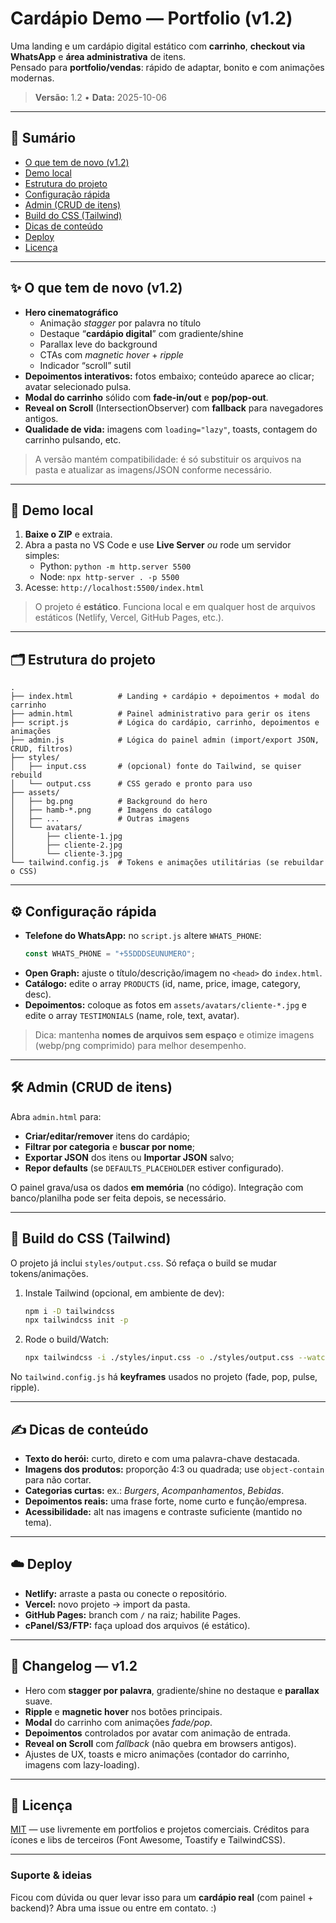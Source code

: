 # Cardápio Demo — Portfolio (v1.2)

Uma landing e um cardápio digital estático com **carrinho**, **checkout via WhatsApp** e **área administrativa** de itens.  
Pensado para **portfolio/vendas**: rápido de adaptar, bonito e com animações modernas.

> **Versão:** 1.2  •  **Data:** 2025-10-06

---

## 🧭 Sumário
- [O que tem de novo (v1.2)](#-o-que-tem-de-novo-v12)
- [Demo local](#-demo-local)
- [Estrutura do projeto](#-estrutura-do-projeto)
- [Configuração rápida](#-configuração-rápida)
- [Admin (CRUD de itens)](#-admin-crud-de-itens)
- [Build do CSS (Tailwind)](#-build-do-css-tailwind)
- [Dicas de conteúdo](#-dicas-de-conteúdo)
- [Deploy](#-deploy)
- [Licença](#-licença)

---

## ✨ O que tem de novo (v1.2)

- **Hero cinematográfico**
  - Animação *stagger* por palavra no título
  - Destaque “**cardápio digital**” com gradiente/shine
  - Parallax leve do background
  - CTAs com *magnetic hover* + *ripple*
  - Indicador “scroll” sutil
- **Depoimentos interativos:** fotos embaixo; conteúdo aparece ao clicar; avatar selecionado pulsa.
- **Modal do carrinho** sólido com **fade-in/out** e **pop/pop-out**.
- **Reveal on Scroll** (IntersectionObserver) com **fallback** para navegadores antigos.
- **Qualidade de vida:** imagens com `loading="lazy"`, toasts, contagem do carrinho pulsando, etc.

> A versão mantém compatibilidade: é só substituir os arquivos na pasta e atualizar as imagens/JSON conforme necessário.

---

## 🚀 Demo local

1. **Baixe o ZIP** e extraia.
2. Abra a pasta no VS Code e use **Live Server** *ou* rode um servidor simples:
   - Python: `python -m http.server 5500`
   - Node: `npx http-server . -p 5500`
3. Acesse: `http://localhost:5500/index.html`

> O projeto é **estático**. Funciona local e em qualquer host de arquivos estáticos (Netlify, Vercel, GitHub Pages, etc.).

---

## 🗂 Estrutura do projeto

```
.
├── index.html          # Landing + cardápio + depoimentos + modal do carrinho
├── admin.html          # Painel administrativo para gerir os itens
├── script.js           # Lógica do cardápio, carrinho, depoimentos e animações
├── admin.js            # Lógica do painel admin (import/export JSON, CRUD, filtros)
├── styles/
│   ├── input.css       # (opcional) fonte do Tailwind, se quiser rebuild
│   └── output.css      # CSS gerado e pronto para uso
├── assets/
│   ├── bg.png          # Background do hero
│   ├── hamb-*.png      # Imagens do catálogo
│   ├── ...             # Outras imagens
│   └── avatars/
│       ├── cliente-1.jpg
│       ├── cliente-2.jpg
│       └── cliente-3.jpg
└── tailwind.config.js  # Tokens e animações utilitárias (se rebuildar o CSS)
```

---

## ⚙️ Configuração rápida

- **Telefone do WhatsApp:** no `script.js` altere `WHATS_PHONE`:
  ```js
  const WHATS_PHONE = "+55DDDSEUNUMERO";
  ```
- **Open Graph:** ajuste o título/descrição/imagem no `<head>` do `index.html`.
- **Catálogo:** edite o array `PRODUCTS` (id, name, price, image, category, desc).
- **Depoimentos:** coloque as fotos em `assets/avatars/cliente-*.jpg` e edite o array `TESTIMONIALS` (name, role, text, avatar).

> Dica: mantenha **nomes de arquivos sem espaço** e otimize imagens (webp/png comprimido) para melhor desempenho.

---

## 🛠 Admin (CRUD de itens)

Abra `admin.html` para:
- **Criar/editar/remover** itens do cardápio;
- **Filtrar por categoria** e **buscar por nome**;
- **Exportar JSON** dos itens ou **Importar JSON** salvo;
- **Repor defaults** (se `DEFAULTS_PLACEHOLDER` estiver configurado).

O painel grava/usa os dados **em memória** (no código). Integração com banco/planilha pode ser feita depois, se necessário.

---

## 🎨 Build do CSS (Tailwind)

O projeto já inclui `styles/output.css`. Só refaça o build se mudar tokens/animações.

1. Instale Tailwind (opcional, em ambiente de dev):
   ```bash
   npm i -D tailwindcss
   npx tailwindcss init -p
   ```
2. Rode o build/Watch:
   ```bash
   npx tailwindcss -i ./styles/input.css -o ./styles/output.css --watch
   ```

No `tailwind.config.js` há **keyframes** usados no projeto (fade, pop, pulse, ripple).

---

## ✍️ Dicas de conteúdo

- **Texto do herói:** curto, direto e com uma palavra-chave destacada.
- **Imagens dos produtos:** proporção 4:3 ou quadrada; use `object-contain` para não cortar.
- **Categorias curtas:** ex.: *Burgers*, *Acompanhamentos*, *Bebidas*.
- **Depoimentos reais:** uma frase forte, nome curto e função/empresa.
- **Acessibilidade:** alt nas imagens e contraste suficiente (mantido no tema).

---

## ☁️ Deploy

- **Netlify:** arraste a pasta ou conecte o repositório.
- **Vercel:** novo projeto → import da pasta.
- **GitHub Pages:** branch com `/` na raiz; habilite Pages.
- **cPanel/S3/FTP:** faça upload dos arquivos (é estático).

---

## 📒 Changelog — v1.2

- Hero com **stagger por palavra**, gradiente/shine no destaque e **parallax** suave.
- **Ripple** e **magnetic hover** nos botões principais.
- **Modal** do carrinho com animações *fade/pop*.
- **Depoimentos** controlados por avatar com animação de entrada.
- **Reveal on Scroll** com *fallback* (não quebra em browsers antigos).
- Ajustes de UX, toasts e micro animações (contador do carrinho, imagens com lazy-loading).

---

## 🧾 Licença

[MIT](https://opensource.org/licenses/MIT) — use livremente em portfolios e projetos comerciais. Créditos para ícones e libs de terceiros (Font Awesome, Toastify e TailwindCSS).

---

### Suporte & ideias

Ficou com dúvida ou quer levar isso para um **cardápio real** (com painel + backend)? Abra uma issue ou entre em contato. :)
